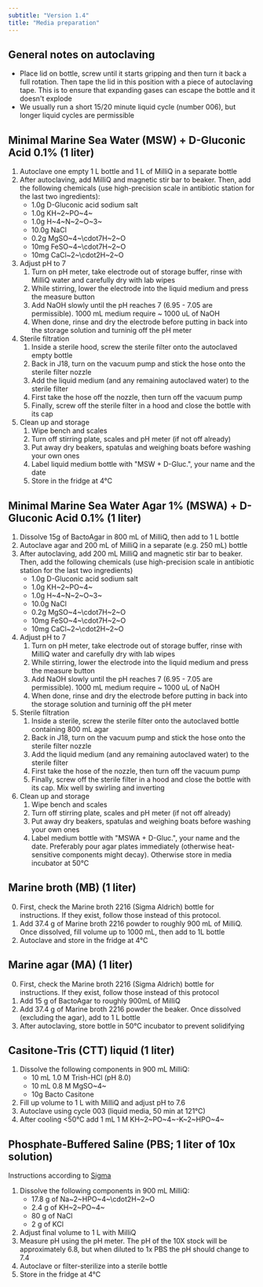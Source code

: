 ```yaml
---
subtitle: "Version 1.4"
title: "Media preparation"
---
```



## General notes on autoclaving

- Place lid on bottle, screw until it starts gripping and then turn it back a full rotation. Then tape the lid in this position with a piece of autoclaving tape. This is to ensure that expanding gases can escape the bottle and it doesn't explode
- We usually run a short 15/20 minute liquid cycle (number 006), but longer liquid cycles are permissible

## Minimal Marine Sea Water (MSW) + D-Gluconic Acid 0.1% (1 liter)

1. Autoclave one empty 1 L bottle and 1 L of MilliQ in a separate bottle
2. After autoclaving, add MilliQ and magnetic stir bar to beaker. Then, add the following chemicals (use high-precision scale in antibiotic station for the last two ingredients):
   - 1.0g D-Gluconic acid sodium salt
   - 1.0g KH~2~PO~4~
   - 1.0g H~4~N~2~O~3~
   - 10.0g NaCl
   - 0.2g MgSO~4~\cdot7H~2~O
   - 10mg FeSO~4~\cdot7H~2~O
   - 10mg CaCl~2~\cdot2H~2~O
3. Adjust pH to 7
   1. Turn on pH meter, take electrode out of storage buffer, rinse with MilliQ water and carefully dry with lab wipes
   2. While stirring, lower the electrode into the liquid medium and press the measure button
   3. Add NaOH slowly until the pH reaches 7 (6.95 - 7.05 are permissible). 1000 mL medium require ~ 1000 uL of NaOH
   4. When done, rinse and dry the electrode before putting in back into the storage solution and turninig off the pH meter
4. Sterile filtration
   1. Inside a sterile hood, screw the sterile filter onto the autoclaved empty bottle
   2. Back in J18, turn on the vacuum pump and stick the hose onto the sterile filter nozzle
   3. Add the liquid medium (and any remaining autoclaved water) to the sterile filter
   4. First take the hose off the nozzle, then turn off the vacuum pump
   5. Finally, screw off the sterile filter in a hood and close the bottle with its cap
5. Clean up and storage
   1. Wipe bench and scales
   2. Turn off stirring plate, scales and pH meter (if not off already)
   3. Put away dry beakers, spatulas and weighing boats before washing your own ones
   4. Label liquid medium bottle with "MSW + D-Gluc.", your name and the date
   5. Store in the fridge at 4°C

## Minimal Marine Sea Water Agar 1% (MSWA) + D-Gluconic Acid 0.1% (1 liter)

1. Dissolve 15g of BactoAgar in 800 mL of MilliQ, then add to 1 L bottle
2. Autoclave agar and 200 mL of MilliQ in a separate (e.g. 250 mL) bottle
3. After autoclaving, add 200 mL MilliQ and magnetic stir bar to beaker. Then, add the following chemicals (use high-precision scale in antibiotic station for the last two ingredients)
   - 1.0g D-Gluconic acid sodium salt
   - 1.0g KH~2~PO~4~
   - 1.0g H~4~N~2~O~3~
   - 10.0g NaCl
   - 0.2g MgSO~4~\cdot7H~2~O
   - 10mg FeSO~4~\cdot7H~2~O
   - 10mg CaCl~2~\cdot2H~2~O
4. Adjust pH to 7
   1. Turn on pH meter, take electrode out of storage buffer, rinse with MilliQ water and carefully dry with lab wipes
   2. While stirring, lower the electrode into the liquid medium and press the measure button
   3. Add NaOH slowly until the pH reaches 7 (6.95 - 7.05 are permissible). 1000 mL medium require ~ 1000 uL of NaOH
   4. When done, rinse and dry the electrode before putting in back into the storage solution and turninig off the pH meter
5. Sterile filtration
   1. Inside a sterile, screw the sterile filter onto the autoclaved bottle containing 800 mL agar
   2. Back in J18, turn on the vacuum pump and stick the hose onto the sterile filter nozzle
   3. Add the liquid medium (and any remaining autoclaved water) to the sterile filter
   4. First take the hose of the nozzle, then turn off the vacuum pump
   5. Finally, screw off the sterile filter in a hood and close the bottle with its cap. Mix well by swirling and inverting
6. Clean up and storage
   1. Wipe bench and scales
   2. Turn off stirring plate, scales and pH meter (if not off already)
   3. Put away dry beakers, spatulas and weighing boats before washing your own ones
   4. Label medium bottle with "MSWA + D-Gluc.", your name and the date.
      Preferably pour agar plates immediately (otherwise heat-sensitive
      components might decay). Otherwise store in media incubator at 50°C

## Marine broth (MB) (1 liter)

0. First, check the Marine broth 2216 (Sigma Aldrich) bottle for instructions. If they exist, follow those instead of this protocol.
1. Add 37.4 g of Marine broth 2216 powder to roughly 900 mL of MilliQ. Once dissolved, fill volume up to 1000 mL, then add to 1L bottle
2. Autoclave and store in the fridge at 4°C

## Marine agar (MA) (1 liter)

0. First, check the Marine broth 2216 (Sigma Aldrich) bottle for instructions. If they exist, follow those instead of this protocol
1. Add 15 g of BactoAgar to roughly 900mL of MilliQ
2. Add 37.4 g of Marine broth 2216 powder the beaker. Once dissolved (excluding the agar), add to 1 L bottle
3. After autoclaving, store bottle in 50°C incubator to prevent solidifying

## Casitone-Tris (CTT) liquid (1 liter)

1. Dissolve the following components in 900 mL MilliQ:
   - 10 mL 1.0 M Trish-HCl (pH 8.0)
   - 10 mL 0.8 M MgSO~4~
   - 10g Bacto Casitone
2. Fill up volume to 1 L with MilliQ and adjust pH to 7.6
3. Autoclave using cycle 003 (liquid media, 50 min at 121°C)
4. After cooling <50°C add 1 mL 1 M KH~2~PO~4~-K~2~HPO~4~

## Phosphate-Buffered Saline (PBS; 1 liter of 10x solution)

Instructions according to [Sigma](https://www.sigmaaldrich.com/CH/de/support/calculators-and-apps/10x-phosphate-buffered-saline)

1. Dissolve the following components in 900 mL MilliQ:
   - 17.8 g of Na~2~HPO~4~\cdot2H~2~O
   - 2.4 g of KH~2~PO~4~
   - 80 g of NaCl
   - 2 g of KCl
2. Adjust final volume to 1 L with MilliQ
3. Measure pH using the pH meter. The pH of the 10X stock will be approximately 6.8, but when diluted to 1x PBS the pH should change to 7.4
4. Autoclave or filter-sterilize into a sterile bottle
5. Store in the fridge at 4°C
